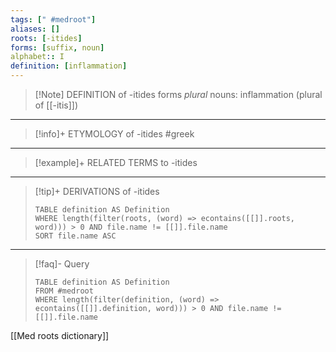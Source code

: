 ```yaml
---
tags: [" #medroot"]
aliases: []
roots: [-itides]
forms: [suffix, noun]
alphabet:: I
definition: [inflammation]
---
```

>[!Note] DEFINITION of -itides
>forms *plural* nouns: inflammation (plural of [[-itis]])
_____
>[!info]+ ETYMOLOGY of -itides
>#greek
_____
>[!example]+ RELATED TERMS to -itides
>
_____
>[!tip]+ DERIVATIONS of -itides
>```dataview
>TABLE definition AS Definition 
>WHERE length(filter(roots, (word) => econtains([[]].roots, word))) > 0 AND file.name != [[]].file.name
>SORT file.name ASC
>```
_____
>[!faq]- Query
>```dataview
>TABLE definition AS Definition
>FROM #medroot
>WHERE length(filter(definition, (word) => econtains([[]].definition, word))) > 0 AND file.name != [[]].file.name
>```

[[Med roots dictionary]]